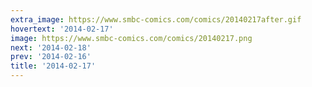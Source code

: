 ```yaml
---
extra_image: https://www.smbc-comics.com/comics/20140217after.gif
hovertext: '2014-02-17'
image: https://www.smbc-comics.com/comics/20140217.png
next: '2014-02-18'
prev: '2014-02-16'
title: '2014-02-17'
---
```

